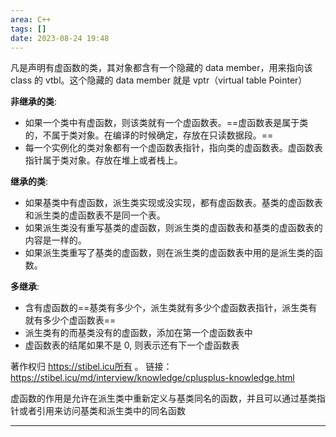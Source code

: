 ```yaml
---
area: C++
tags: []
date: 2023-08-24 19:48
---
```

凡是声明有虚函数的类，其对象都含有一个隐藏的 data member，用来指向该 class 的 vtbl。这个隐藏的 data member 就是 vptr（virtual table Pointer）

**非继承的类**: 
- 如果一个类中有虚函数，则该类就有一个虚函数表。==虚函数表是属于类的，不属于类对象。在编译的时候确定，存放在只读数据段。==
- 每一个实例化的类对象都有一个虚函数表指针，指向类的虚函数表。虚函数表指针属于类对象。存放在堆上或者栈上。

**继承的类**: 
- 如果基类中有虚函数，派生类实现或没实现，都有虚函数表。基类的虚函数表和派生类的虚函数表不是同一个表。
- 如果派生类没有重写基类的虚函数，则派生类的虚函数表和基类的虚函数表的内容是一样的。
- 如果派生类重写了基类的虚函数，则在派生类的虚函数表中用的是派生类的函数。

**多继承**:
- 含有虚函数的==基类有多少个，派生类就有多少个虚函数表指针，派生类有就有多少个虚函数表==
- 派生类有的而基类没有的虚函数，添加在第一个虚函数表中
- 虚函数表的结尾如果不是 0, 则表示还有下一个虚函数表

著作权归 https://stibel.icu所有 。
链接： https://stibel.icu/md/interview/knowledge/cplusplus-knowledge.html

虚函数的作用是允许在派生类中重新定义与基类同名的函数，并且可以通过基类指针或者引用来访问基类和派生类中的同名函数


---
